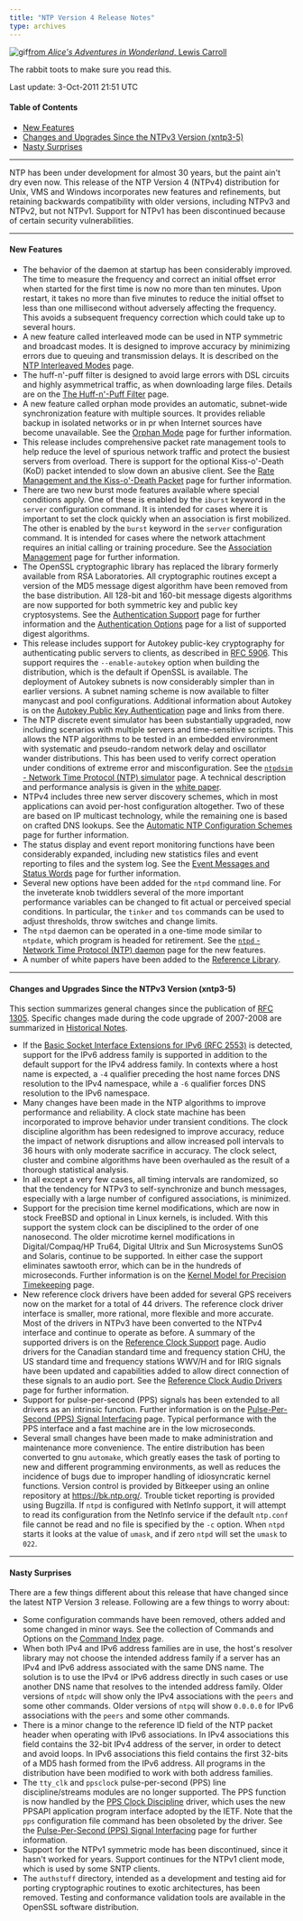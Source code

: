 ```yaml
---
title: "NTP Version 4 Release Notes"
type: archives
---
```


![gif](/documentation/pic/hornraba.gif)[from _Alice's Adventures in Wonderland_, Lewis Carroll](/reflib/pictures/)

The rabbit toots to make sure you read this.

Last update: 3-Oct-2011 21:51 UTC

#### Table of Contents

*   [New Features](/documentation/4.2.8-series/release/#new-features)
*   [Changes and Upgrades Since the NTPv3 Version (xntp3-5)](/documentation/4.2.8-series/release/#changes-and-upgrades-since-the-ntpv3-version-xntp3-5)
*   [Nasty Surprises](/documentation/4.2.8-series/release/#nasty-surprises)

* * *

NTP has been under development for almost 30 years, but the paint ain't dry even now. This release of the NTP Version 4 (NTPv4) distribution for Unix, VMS and Windows incorporates new features and refinements, but retaining backwards compatibility with older versions, including NTPv3 and NTPv2, but not NTPv1. Support for NTPv1 has been discontinued because of certain security vulnerabilities.

* * *

#### New Features

*   The behavior of the daemon at startup has been considerably improved. The time to measure the frequency and correct an initial offset error when started for the first time is now no more than ten minutes. Upon restart, it takes no more than five minutes to reduce the initial offset to less than one millisecond without adversely affecting the frequency. This avoids a subsequent frequency correction which could take up to several hours.
*   A new feature called interleaved mode can be used in NTP symmetric and broadcast modes. It is designed to improve accuracy by minimizing errors due to queuing and transmission delays. It is described on the [NTP Interleaved Modes](/documentation/4.2.8-series/xleave/) page.
*   The huff-n'-puff filter is designed to avoid large errors with DSL circuits and highly asymmetrical traffic, as when downloading large files. Details are on the [The Huff-n'-Puff Filter](/documentation/4.2.8-series/huffpuff/) page.
*   A new feature called orphan mode provides an automatic, subnet-wide synchronization feature with multiple sources. It provides reliable backup in isolated networks or in pr when Internet sources have become unavailable. See the [Orphan Mode](/documentation/4.2.8-series/orphan/) page for further information.
*   This release includes comprehensive packet rate management tools to help reduce the level of spurious network traffic and protect the busiest servers from overload. There is support for the optional Kiss-o'-Death (KoD) packet intended to slow down an abusive client. See the [Rate Management and the Kiss-o'-Death Packet](/documentation/4.2.8-series/rate/) page for further information.
*   There are two new burst mode features available where special conditions apply. One of these is enabled by the <code>iburst</code> keyword in the <code>server</code> configuration command. It is intended for cases where it is important to set the clock quickly when an association is first mobilized. The other is enabled by the <code>burst</code> keyword in the <code>server</code> configuration command. It is intended for cases where the network attachment requires an initial calling or training procedure. See the [Association Management](/documentation/4.2.8-series/assoc/) page for further information.
*   The OpenSSL cryptographic library has replaced the library formerly available from RSA Laboratories. All cryptographic routines except a version of the MD5 message digest algorithm have been removed from the base distribution. All 128-bit and 160-bit message digests algorithms are now supported for both symmetric key and public key cryptosystems. See the [Authentication Support](/documentation/4.2.8-series/authentic/) page for further information and the [Authentication Options](/documentation/4.2.8-series/authopt/) page for a list of supported digest algorithms.
*   This release includes support for Autokey public-key cryptography for authenticating public servers to clients, as described in [RFC 5906](/reflib/rfc/rfc5906.txt). This support requires the <code>-\-enable-autokey</code> option when building the distribution, which is the default if OpenSSL is available. The deployment of Autokey subnets is now considerably simpler than in earlier versions. A subnet naming scheme is now available to filter manycast and pool configurations. Additional information about Autokey is on the [Autokey Public Key Authentication](/documentation/4.2.8-series/autokey/) page and links from there.
*   The NTP discrete event simulator has been substantially upgraded, now including scenarios with multiple servers and time-sensitive scripts. This allows the NTP algorithms to be tested in an embedded environment with systematic and pseudo-random network delay and oscillator wander distributions. This has been used to verify correct operation under conditions of extreme error and misconfiguration. See the [<code>ntpdsim</code> - Network Time Protocol (NTP) simulator](/documentation/4.2.8-series/ntpdsim/) page. A technical description and performance analysis is given in the [white paper](/reflib/ntpsim/).
*   NTPv4 includes three new server discovery schemes, which in most applications can avoid per-host configuration altogether. Two of these are based on IP multicast technology, while the remaining one is based on crafted DNS lookups. See the [Automatic NTP Configuration Schemes](/documentation/4.2.8-series/discover/) page for further information.
*   The status display and event report monitoring functions have been considerably expanded, including new statistics files and event reporting to files and the system log. See the [Event Messages and Status Words](/documentation/4.2.8-series/decode/) page for further information.
*   Several new options have been added for the <code>ntpd</code> command line. For the inveterate knob twiddlers several of the more important performance variables can be changed to fit actual or perceived special conditions. In particular, the <code>tinker</code> and <code>tos</code> commands can be used to adjust thresholds, throw switches and change limits.
*   The <code>ntpd</code> daemon can be operated in a one-time mode similar to <code>ntpdate</code>, which program is headed for retirement. See the [<code>ntpd</code> - Network Time Protocol (NTP) daemon](/documentation/4.2.8-series/ntpd/) page for the new features.
*   A number of white papers have been added to the [Reference Library](/reflib/papers/).

* * *

#### Changes and Upgrades Since the NTPv3 Version (xntp3-5)

This section summarizes general changes since the publication of [RFC 1305](/reflib/rfc/rfc1305/rfc1305b.pdf). Specific changes made during the code upgrade of 2007-2008 are summarized in [Historical Notes](/documentation/4.2.8-series/history/).

*   If the [Basic Socket Interface Extensions for IPv6 (RFC 2553)](https://datatracker.ietf.org/doc/html/rfc2553/) is detected, support for the IPv6 address family is supported in addition to the default support for the IPv4 address family. In contexts where a host name is expected, a <code>-4</code> qualifier preceding the host name forces DNS resolution to the IPv4 namespace, while a <code>-6</code> qualifier forces DNS resolution to the IPv6 namespace.
*   Many changes have been made in the NTP algorithms to improve performance and reliability. A clock state machine has been incorporated to improve behavior under transient conditions. The clock discipline algorithm has been redesigned to improve accuracy, reduce the impact of network disruptions and allow increased poll intervals to 36 hours with only moderate sacrifice in accuracy. The clock select, cluster and combine algorithms have been overhauled as the result of a thorough statistical analysis.
*   In all except a very few cases, all timing intervals are randomized, so that the tendency for NTPv3 to self-synchronize and bunch messages, especially with a large number of configured associations, is minimized.
*   Support for the precision time kernel modifications, which are now in stock FreeBSD and optional in Linux kernels, is included. With this support the system clock can be disciplined to the order of one nanosecond. The older microtime kernel modifications in Digital/Compaq/HP Tru64, Digital Ultrix and Sun Microsystems SunOS and Solaris, continue to be supported. In either case the support eliminates sawtooth error, which can be in the hundreds of microseconds. Further information is on the [Kernel Model for Precision Timekeeping](/documentation/4.2.8-series/kern/) page.
*   New reference clock drivers have been added for several GPS receivers now on the market for a total of 44 drivers. The reference clock driver interface is smaller, more rational, more flexible and more accurate. Most of the drivers in NTPv3 have been converted to the NTPv4 interface and continue to operate as before. A summary of the supported drivers is on the [Reference Clock Support](/documentation/4.2.8-series/refclock/) page. Audio drivers for the Canadian standard time and frequency station CHU, the US standard time and frequency stations WWV/H and for IRIG signals have been updated and capabilities added to allow direct connection of these signals to an audio port. See the [Reference Clock Audio Drivers](/documentation/4.2.8-series/audio/) page for further information.
*   Support for pulse-per-second (PPS) signals has been extended to all drivers as an intrinsic function. Further information is on the [Pulse-Per-Second (PPS) Signal Interfacing](/documentation/4.2.8-series/pps/) page. Typical performance with the PPS interface and a fast machine are in the low microseconds.
*   Several small changes have been made to make administration and maintenance more convenience. The entire distribution has been converted to gnu <code>automake</code>, which greatly eases the task of porting to new and different programming environments, as well as reduces the incidence of bugs due to improper handling of idiosyncratic kernel functions. Version control is provided by Bitkeeper using an online repository at https://bk.ntp.org/. Trouble ticket reporting is provided using Bugzilla. If <code>ntpd</code> is configured with NetInfo support, it will attempt to read its configuration from the NetInfo service if the default <code>ntp.conf</code> file cannot be read and no file is specified by the <code>-c</code> option. When <code>ntpd</code> starts it looks at the value of <code>umask</code>, and if zero <code>ntpd</code> will set the <code>umask</code> to <code>022</code>.

* * *

#### Nasty Surprises

There are a few things different about this release that have changed since the latest NTP Version 3 release. Following are a few things to worry about:

*   Some configuration commands have been removed, others added and some changed in minor ways. See the collection of Commands and Options on the [Command Index](/documentation/4.2.8-series/comdex/) page.
*   When both IPv4 and IPv6 address families are in use, the host's resolver library may not choose the intended address family if a server has an IPv4 and IPv6 address associated with the same DNS name. The solution is to use the IPv4 or IPv6 address directly in such cases or use another DNS name that resolves to the intended address family. Older versions of <code>ntpdc</code> will show only the IPv4 associations with the <code>peers</code> and some other commands. Older versions of <code>ntpq</code> will show <code>0.0.0.0</code> for IPv6 associations with the <code>peers</code> and some other commands.
*   There is a minor change to the reference ID field of the NTP packet header when operating with IPv6 associations. In IPv4 associations this field contains the 32-bit IPv4 address of the server, in order to detect and avoid loops. In IPv6 associations this field contains the first 32-bits of a MD5 hash formed from the IPv6 address. All programs in the distribution have been modified to work with both address families.
*   The <code>tty_clk</code> and <code>ppsclock</code> pulse-per-second (PPS) line discipline/streams modules are no longer supported. The PPS function is now handled by the [PPS Clock Discipline](/documentation/drivers/driver22/) driver, which uses the new PPSAPI application program interface adopted by the IETF. Note that the <code>pps</code> configuration file command has been obsoleted by the driver. See the [Pulse-Per-Second (PPS) Signal Interfacing](/documentation/4.2.8-series/pps/) page for further information.
*   Support for the NTPv1 symmetric mode has been discontinued, since it hasn't worked for years. Support continues for the NTPv1 client mode, which is used by some SNTP clients.
*   The <code>authstuff</code> directory, intended as a development and testing aid for porting cryptographic routines to exotic architectures, has been removed. Testing and conformance validation tools are available in the OpenSSL software distribution.